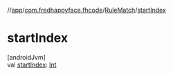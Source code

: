 //[app](../../../index.md)/[com.fredhappyface.fhcode](../index.md)/[RuleMatch](index.md)/[startIndex](start-index.md)

# startIndex

[androidJvm]\
val [startIndex](start-index.md): [Int](https://kotlinlang.org/api/latest/jvm/stdlib/kotlin/-int/index.html)
